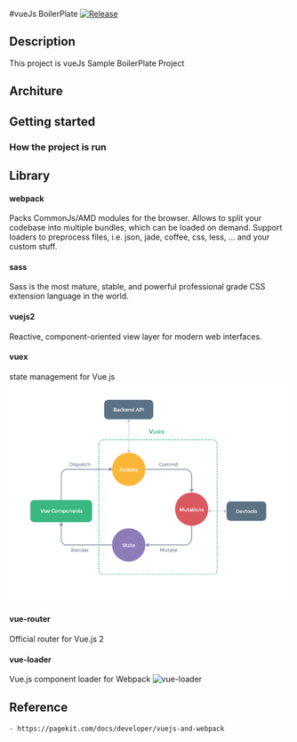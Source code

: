 #vueJs BoilerPlate [![Release]()](https://github.com/ohdoking/vuejsBoilerplate/releases/latest)

## Description
This project is vueJs Sample BoilerPlate Project

## Architure

## Getting started

### How the project is run

## Library

#### webpack
Packs CommonJs/AMD modules for the browser. Allows to split your codebase into multiple bundles, which can be loaded on demand. Support loaders to preprocess files, i.e. json, jade, coffee, css, less, ... and your custom stuff.

#### sass
Sass is the most mature, stable, and powerful professional grade CSS extension language in the world.

#### vuejs2
Reactive, component-oriented view layer for modern web interfaces.

#### vuex
state management for Vue.js
![vuex](https://raw.githubusercontent.com/vuejs/vuex/dev/docs/en/images/vuex.png)

#### vue-router
Official router for Vue.js 2

#### vue-loader
Vue.js component loader for Webpack
![vue-loader](http://blog.evanyou.me/images/vue-component.png)


## Reference
	- https://pagekit.com/docs/developer/vuejs-and-webpack